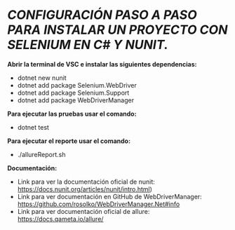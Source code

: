 # ***CONFIGURACIÓN PASO A PASO PARA INSTALAR UN PROYECTO CON SELENIUM EN C# Y NUNIT.***

**Abrir la terminal de VSC e instalar las siguientes dependencias:**
- dotnet new nunit
- dotnet add package Selenium.WebDriver
- dotnet add package Selenium.Support
- dotnet add package WebDriverManager

**Para ejecutar las pruebas usar el comando:**
- dotnet test

**Para ejecutar el reporte usar el comando:**
- ./allureReport.sh

**Documentación:**
- Link para ver la documentación oficial de nunit: https://docs.nunit.org/articles/nunit/intro.html)
- Link para ver documentación en GitHub de WebDriverManager: https://github.com/rosolko/WebDriverManager.Net#info
- Link para ver documentación oficial de allure: https://docs.qameta.io/allure/